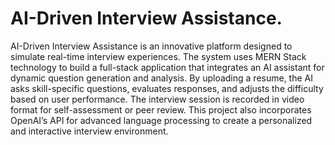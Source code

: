 # AI-Driven Interview Assistance.

AI-Driven Interview Assistance is an innovative platform designed to simulate real-time interview experiences. The system uses MERN Stack technology to build a full-stack application that integrates an AI assistant for dynamic question generation and analysis. By uploading a resume, the AI asks skill-specific questions, evaluates responses, and adjusts the difficulty based on user performance. The interview session is recorded in video format for self-assessment or peer review. This project also incorporates OpenAI’s API for advanced language processing to create a personalized and interactive interview environment.

